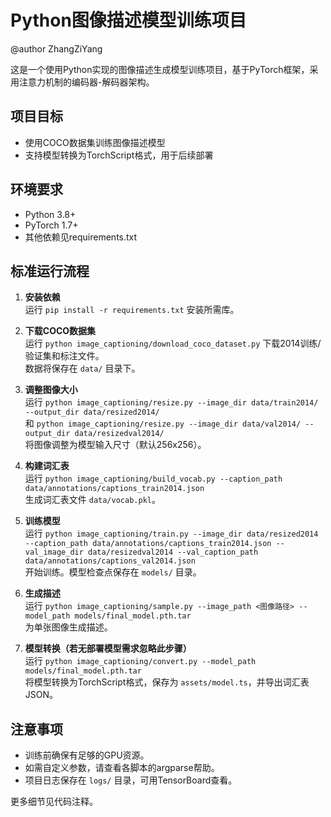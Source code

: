 # Python图像描述模型训练项目

@author ZhangZiYang

这是一个使用Python实现的图像描述生成模型训练项目，基于PyTorch框架，采用注意力机制的编码器-解码器架构。

## 项目目标
- 使用COCO数据集训练图像描述模型
- 支持模型转换为TorchScript格式，用于后续部署

## 环境要求
- Python 3.8+
- PyTorch 1.7+
- 其他依赖见requirements.txt

## 标准运行流程
1. **安装依赖**  
   运行 `pip install -r requirements.txt` 安装所需库。

2. **下载COCO数据集**  
   运行 `python image_captioning/download_coco_dataset.py` 下载2014训练/验证集和标注文件。  
   数据将保存在 `data/` 目录下。

3. **调整图像大小**  
   运行 `python image_captioning/resize.py --image_dir data/train2014/ --output_dir data/resized2014/`  
   和 `python image_captioning/resize.py --image_dir data/val2014/ --output_dir data/resizedval2014/`  
   将图像调整为模型输入尺寸（默认256x256）。

4. **构建词汇表**  
   运行 `python image_captioning/build_vocab.py --caption_path data/annotations/captions_train2014.json`  
   生成词汇表文件 `data/vocab.pkl`。

5. **训练模型**  
   运行 `python image_captioning/train.py --image_dir data/resized2014 --caption_path data/annotations/captions_train2014.json --val_image_dir data/resizedval2014 --val_caption_path data/annotations/captions_val2014.json`  
   开始训练。模型检查点保存在 `models/` 目录。

6. **生成描述**  
   运行 `python image_captioning/sample.py --image_path <图像路径> --model_path models/final_model.pth.tar`  
   为单张图像生成描述。

7. **模型转换（若无部署模型需求忽略此步骤）**  
   运行 `python image_captioning/convert.py --model_path models/final_model.pth.tar`  
   将模型转换为TorchScript格式，保存为 `assets/model.ts`，并导出词汇表JSON。

## 注意事项
- 训练前确保有足够的GPU资源。
- 如需自定义参数，请查看各脚本的argparse帮助。
- 项目日志保存在 `logs/` 目录，可用TensorBoard查看。

更多细节见代码注释。
